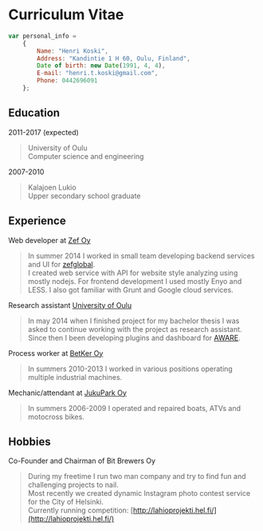 # Curriculum Vitae
```javascript
var personal_info =
    {
        Name: "Henri Koski",
        Address: "Kandintie 1 H 60, Oulu, Finland",
        Date of birth: new Date(1991, 4, 4),
        E-mail: "henri.t.koski@gmail.com",
        Phone: 0442696091
    };
```

Education
---------

2011-2017 (expected)

> University of Oulu<br>Computer science and engineering

2007-2010

> Kalajoen Lukio<br>Upper secondary school graduate
  
Experience
----------

Web developer at [Zef Oy](http://www.zef.fi/en/home/)
> In summer 2014 I worked in small team developing backend services and UI for [zefglobal](http://apps.zefglobal.com/).<br>I created web service with API for website style analyzing using mostly nodejs.
> For frontend development I used mostly Enyo and LESS.
> I also got familiar with Grunt and Google cloud services.

Research assistant [University of Oulu](http://www.oulu.fi/cse/)
> In may 2014 when I finished project for my bachelor thesis I was asked to continue
> working with the project as research assistant. Since then I been developing plugins
> and dashboard for [AWARE](http://www.awareframework.com). 
    
Process worker at [BetKer Oy](http://www.betker.fi/)
> In summers 2010-2013 I worked in various positions operating multiple industrial machines.

Mechanic/attendant at [JukuPark Oy](http://www.jukupark.fi/tmp_jukupark_kalajoki_site_0.asp?sua=12&lang=3&s=660)
> In summers 2006-2009 I operated and repaired boats, ATVs and motocross bikes.

Hobbies
----------
Co-Founder and Chairman of Bit Brewers Oy
> During my freetime I run two man company and try to find fun and challenging projects to nail.<br>Most recently we created dynamic Instagram photo contest service for the City of Helsinki.<br>Currently running competition: [http://lahioprojekti.hel.fi/](http://lahioprojekti.hel.fi/)
